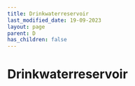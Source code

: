 ```yaml
---
title: Drinkwaterreservoir
last_modified_date: 19-09-2023
layout: page
parent: D
has_children: false
---
```


Drinkwaterreservoir
===================

